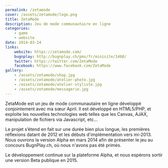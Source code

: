 ```yaml
---
permalink: /zetamode
cover: /assets/zetamode/logo.png
title: ZetaMode
description: Jeu de mode communautaire en ligne
categories:
    - game
    - website
date: 2014-03-24
links:
    website: https://zetamode.com/
    bugnplay: http://bugnplay.ch/pms/fr/minisite/1468/
    twitter: https://twitter.com/ZetaMode
    facebook: https://www.facebook.com/ZetaMode
gallery:
    - /assets/zetamode/shop.jpg
    - /assets/zetamode/atelier-photo.jpg
    - /assets/zetamode/atelier-styliste.jpg
    - /assets/zetamode/messagerie.jpg
---
```


ZetaMode est un jeu de mode communautaire en ligne développé conjointement avec ma sœur April.
Il est développé en HTML5/PHP, et exploite les nouvelles technologies web telles que les Canvas, AJAX, manipulation de fichiers via Javascript, etc...

Le projet s’étend en fait sur une durée bien plus longue, les premières réflexions datant de 2012 et les débuts d'implémentation vers mi-2013.
Nous ouvrons la version Alpha en mars 2014 afin de présenter le jeu au concours BugnPlay.ch, où nous n'avons pas été primés.

Le développement continue sur la plateforme Alpha, et nous espérons sortir une version Beta publique en 2015.
